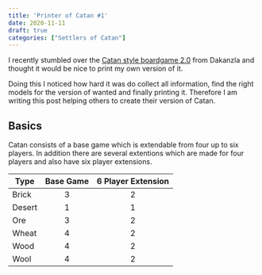 ```yaml
---
title: 'Printer of Catan #1'
date: 2020-11-11
draft: true
categories: ["Settlers of Catan"]
---
```


I recently stumbled over the [Catan style boardgame 2.0](https://www.thingiverse.com/thing:2525047) from Dakanzla and thought it would be nice to print my own version of it.

Doing this I noticed how hard it was do collect all information, find the right models for the version of wanted and finally printing it. Therefore I am writing this post helping others to create their version of Catan.

## Basics

Catan consists of a base game which is extendable from four up to six players. In addition there are several extentions which are made for four players and also have six player extensions.



| Type   | Base Game | 6 Player Extension |
|--------|:---------:|:------------------:|
| Brick  | 3 | 2 |
| Desert | 1 | 1 |
| Ore    | 3 | 2 |
| Wheat  | 4 | 2 |
| Wood   | 4 | 2 |
| Wool   | 4 | 2 |
